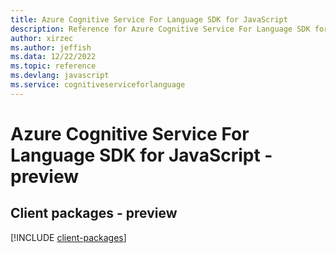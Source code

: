 ```yaml
---
title: Azure Cognitive Service For Language SDK for JavaScript
description: Reference for Azure Cognitive Service For Language SDK for JavaScript
author: xirzec
ms.author: jeffish
ms.data: 12/22/2022
ms.topic: reference
ms.devlang: javascript
ms.service: cognitiveserviceforlanguage
---
```

# Azure Cognitive Service For Language SDK for JavaScript - preview

## Client packages - preview
[!INCLUDE [client-packages](cognitive-service-for-language-client-index.md)]